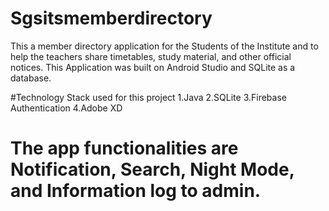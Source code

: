 # Sgsitsmemberdirectory
This a member directory application for the Students of the Institute and to help the teachers share timetables, study material, and other official notices. This Application was built on Android Studio and SQLite as a database. 

#Technology Stack used for this project
1.Java
2.SQLite
3.Firebase Authentication
4.Adobe XD

# The app functionalities are Notification, Search, Night Mode, and Information log to admin.
